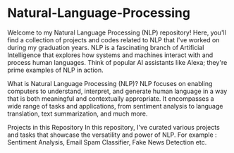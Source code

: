  # Natural-Language-Processing

Welcome to my Natural Language Processing (NLP) repository! Here, you'll find a collection of projects and codes related to NLP that I've worked on during my graduation years. NLP is a fascinating branch of Artificial Intelligence that explores how systems and machines interact with and process human languages. Think of popular AI assistants like Alexa; they're prime examples of NLP in action.

What is Natural Language Processing (NLP)?
NLP focuses on enabling computers to understand, interpret, and generate human language in a way that is both meaningful and contextually appropriate. It encompasses a wide range of tasks and applications, from sentiment analysis to language translation, text summarization, and much more.

Projects in this Repository
In this repository, I've curated various projects and tasks that showcase the versatility and power of NLP. For example : Sentiment Analysis, Email Spam Classifier, Fake News Detection  etc.
